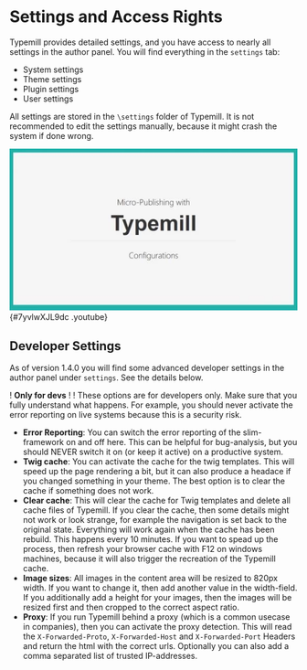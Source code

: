 # Settings and Access Rights

Typemill provides detailed settings, and you have access to nearly all settings in the author panel. You will find everything in the `settings` tab:

* System settings
* Theme settings
* Plugin settings
* User settings

All settings are stored in the `\settings` folder of Typemill. It is not recommended to edit the settings manually, because it might crash the system if done wrong.

![youtube-video](media/live/youtube-7yvlwxjl9dc.jpeg "click to load video"){#7yvlwXJL9dc .youtube}

## Developer Settings

As of version 1.4.0 you will find some advanced developer settings in the author panel under `settings`. See the details below. 

! **Only for devs**
! 
! These options are for developers only. Make sure that you fully understand what happens. For example, you should never activate the error reporting on live systems because this is a security risk.

* **Error Reporting**: You can switch the error reporting of the slim-framework on and off here. This can be helpful for bug-analysis, but you should NEVER switch it on (or keep it active) on a productive system. 
* **Twig cache**: You can activate the cache for the twig templates. This will speed up the page rendering a bit, but it can also produce a headace if you changed something in your theme. The best option is to clear the cache if something does not work.
* **Clear cache**: This will clear the cache for Twig templates and delete all cache files of Typemill. If you clear the cache, then some details might not work or look strange, for example the navigation is set back to the original state. Everything will work again when the cache has been rebuild. This happens every 10 minutes. If you want to spead up the process, then refresh your browser cache with F12 on windows machines, because it will also trigger the recreation of the Typemill cache.
* **Image sizes**: All images in the content area will be resized to 820px width. If you want to change it, then add another value in the width-field. If you additionally add a height for your images, then the images will be resized first and then cropped to the correct aspect ratio.
* **Proxy**: If you run Typemill behind a proxy (which is a common usecase in companies), then you can activate the proxy detection. This will read the `X-Forwarded-Proto`, `X-Forwarded-Host` and `X-Forwarded-Port` Headers and return the html with the correct urls. Optionally you can also add a comma separated list of trusted IP-addresses.

